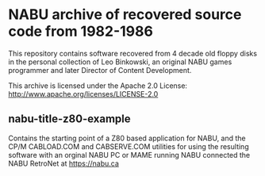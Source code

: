 # NABU archive of recovered source code from 1982-1986

This repository contains software recovered from 4 decade old floppy disks in the personal collection of Leo Binkowski, an original NABU games programmer and later Director of Content Development.

This archive is licensed under the Apache 2.0 License:
http://www.apache.org/licenses/LICENSE-2.0


## nabu-title-z80-example

Contains the starting point of a Z80 based application for NABU, and the CP/M CABLOAD.COM and CABSERVE.COM utilities for using the resulting software with an orginal NABU PC or MAME running NABU connected the NABU RetroNet at https://nabu.ca

